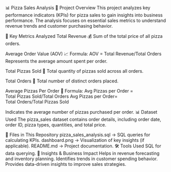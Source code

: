 📊 Pizza Sales Analysis
🚀 Project Overview
This project analyzes key performance indicators (KPIs) for pizza sales to gain insights into business performance. The analysis focuses on essential sales metrics to understand revenue trends and customer purchasing behavior.

📌 Key Metrics Analyzed
Total Revenue 💰
Sum of the total price of all pizza orders.

Average Order Value (AOV) 📈
Formula:
AOV = Total Revenue/Total Orders
​Represents the average amount spent per order.

Total Pizzas Sold 🍕
Total quantity of pizzas sold across all orders.

Total Orders 📝
Total number of distinct orders placed.

Average Pizzas Per Order 🔢
Formula:
Avg Pizzas per Order = Total Pizzas Sold/Total Orders
Avg Pizzas per Order= Total Orders/Total Pizzas Sold
​
 
Indicates the average number of pizzas purchased per order.
📊 Dataset Used
The pizza_sales dataset contains order details, including order date, order ID, pizza types, quantities, and total price.

📂 Files in This Repository
pizza_sales_analysis.sql → SQL queries for calculating KPIs.
dashboard.png → Visualization of key insights (if applicable).
README.md → Project documentation.
🛠 Tools Used
SQL for data querying.
📢 Insights & Business Impact
Helps in revenue forecasting and inventory planning.
Identifies trends in customer spending behavior.
Provides data-driven insights to improve sales strategies.
